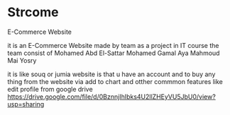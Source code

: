 # Strcome
E-Commerce Website

it is an E-Commerce Website made by team as a project in IT course the team consist of
Mohamed Abd El-Sattar Mohamed Gamal 
Aya Mahmoud Mai Yosry

it is like souq or jumia website is that u have an account and to buy any thing from the website
via add to chart and otther commmon features like edit profile
 from google drive  https://drive.google.com/file/d/0BznnjIhIbks4U2llZHEyVU5JbU0/view?usp=sharing
